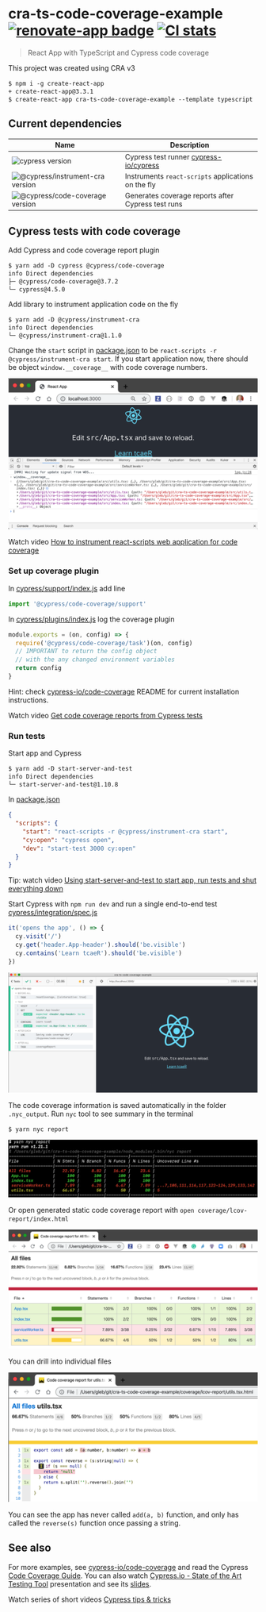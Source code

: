 # cra-ts-code-coverage-example [![renovate-app badge][renovate-badge]][renovate-app] [![CI stats](https://github.com/bahmutov/cra-ts-code-coverage-example/workflows/test/badge.svg?branch=master)](.github/workflows/test.yml)
> React App with TypeScript and Cypress code coverage

This project was created using CRA v3

```shell
$ npm i -g create-react-app
+ create-react-app@3.3.1
$ create-react-app cra-ts-code-coverage-example --template typescript
```

## Current dependencies

Name | Description
--- | ---
![cypress version](https://img.shields.io/badge/cypress-4.12.1-brightgreen) | Cypress test runner [cypress-io/cypress](https://github.com/cypress-io/cypress)
![@cypress/instrument-cra version](https://img.shields.io/badge/@cypress/instrument--cra-1.3.2-brightgreen) | Instruments `react-scripts` applications on the fly
![@cypress/code-coverage version](https://img.shields.io/badge/@cypress/code--coverage-3.8.2-brightgreen) | Generates coverage reports after Cypress test runs


## Cypress tests with code coverage

Add Cypress and code coverage report plugin

```shell
$ yarn add -D cypress @cypress/code-coverage
info Direct dependencies
├─ @cypress/code-coverage@3.7.2
└─ cypress@4.5.0
```

Add library to instrument application code on the fly

```shell
$ yarn add -D @cypress/instrument-cra
info Direct dependencies
└─ @cypress/instrument-cra@1.1.0
```

Change the `start` script in [package.json](package.json) to be `react-scripts -r @cypress/instrument-cra start`. If you start application now, there should be object `window.__coverage__` with code coverage numbers.

![code coverage object](images/coverage-object.png)

Watch video [How to instrument react-scripts web application for code coverage](https://youtu.be/edgeQZ8UpD0)

### Set up coverage plugin

In [cypress/support/index.js](cypress/support/index.js) add line

```js
import '@cypress/code-coverage/support'
```

In [cypress/plugins/index.js](cypress/plugins/index.js) log the coverage plugin

```js
module.exports = (on, config) => {
  require('@cypress/code-coverage/task')(on, config)
  // IMPORTANT to return the config object
  // with the any changed environment variables
  return config
}
```

Hint: check [cypress-io/code-coverage](https://github.com/cypress-io/code-coverage) README for current installation instructions.

Watch video [Get code coverage reports from Cypress tests](https://youtu.be/y8StkffYra0)

### Run tests

Start app and Cypress

```shell
$ yarn add -D start-server-and-test
info Direct dependencies
└─ start-server-and-test@1.10.8
```

In [package.json](package.json)

```json
{
  "scripts": {
    "start": "react-scripts -r @cypress/instrument-cra start",
    "cy:open": "cypress open",
    "dev": "start-test 3000 cy:open"
  }
}
```

Tip: watch video [Using start-server-and-test to start app, run tests and shut everything down](https://youtu.be/mYXXSvcmQ6Y)

Start Cypress with `npm run dev` and run a single end-to-end test [cypress/integration/spec.js](cypress/integration/spec.js)

```js
it('opens the app', () => {
  cy.visit('/')
  cy.get('header.App-header').should('be.visible')
  cy.contains('Learn tcaeR').should('be.visible')
})
```

![test](images/test.png)

The code coverage information is saved automatically in the folder `.nyc_output`. Run `nyc` tool to see summary in the terminal

```shell
$ yarn nyc report
```

![Yarn report](images/yarn-report.png)

Or open generated static code coverage report with `open coverage/lcov-report/index.html`

![Coverage](images/coverage.png)

You can drill into individual files

![Utils coverage](images/utils-coverage.png)

You can see the app has never called `add(a, b)` function, and only has called the `reverse(s)` function once passing a string.

## See also

For more examples, see [cypress-io/code-coverage](https://github.com/cypress-io/code-coverage#examples) and read the Cypress [Code Coverage Guide](http://on.cypress.io/code-coverage). You can also watch [Cypress.io - State of the Art Testing Tool](https://www.youtube.com/watch?v=JL3QKQO80fs) presentation and see its [slides](https://slides.com/bahmutov/state-of-the-art).

Watch series of short videos [Cypress tips & tricks](https://www.youtube.com/playlist?list=PLP9o9QNnQuAYYRpJzDNWpeuOVTwxmIxcI)

[renovate-badge]: https://img.shields.io/badge/renovate-app-blue.svg
[renovate-app]: https://renovateapp.com/

